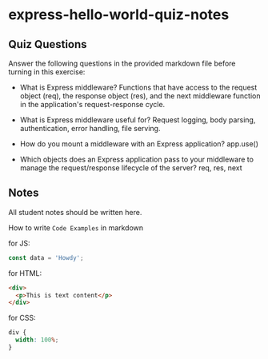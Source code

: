 # express-hello-world-quiz-notes

## Quiz Questions

Answer the following questions in the provided markdown file before turning in this exercise:

- What is Express middleware?
  Functions that have access to the request object (req), the response object (res), and the next middleware function in the application's request-response cycle.

- What is Express middleware useful for?
  Request logging, body parsing, authentication, error handling, file serving.

- How do you mount a middleware with an Express application?
  app.use()

- Which objects does an Express application pass to your middleware to manage the request/response lifecycle of the server?
  req, res, next

## Notes

All student notes should be written here.

How to write `Code Examples` in markdown

for JS:

```javascript
const data = 'Howdy';
```

for HTML:

```html
<div>
  <p>This is text content</p>
</div>
```

for CSS:

```css
div {
  width: 100%;
}
```
